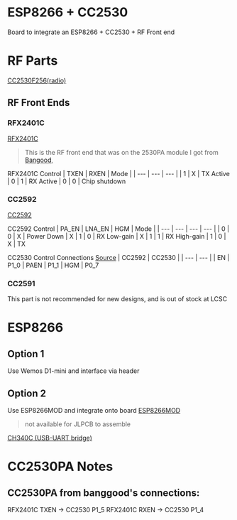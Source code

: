 # ESP8266 + CC2530
Board to integrate an ESP8266 + CC2530 + RF Front end

# RF Parts
[CC2530F256(radio)](https://lcsc.com/product-detail/RF-Transceiver-ICs_Texas-Instruments_CC2530F256RHAR_Texas-Instruments-TI-CC2530F256RHAR_C9120.html/?href=jlc-SMT)

## RF Front Ends
### RFX2401C
[RFX2401C](https://lcsc.com/product-detail/RF-Transceiver-ICs_Skyworks-Solutions_RFX2401C_Skyworks-Solutions-RFX2401C_C19213.html/?href=jlc-SMT)

> This is the RF front end that was on the 2530PA module I got from
> [Bangood](https://www.banggood.com/CC2530-UART-Wireless-Core-Development-Board-CC2530F256-Serial-Port-Wireless-Module-2_4GHz-For-Zigbee-p-1445025.html?utm_design=41&utm_source=emarsys&utm_medium=Neworder171109&utm_campaign=trigger-emarsys&utm_content=winna&sc_src=email_2675773&sc_eh=ddc2dc193b00c4611&sc_llid=10757429&sc_lid=105229698&sc_uid=wcY1TUr67W&cur_warehouse=CN),

RFX2401C Control
| TXEN | RXEN | Mode |
| --- | --- | --- |
| 1 | X | TX Active
| 0 | 1 | RX Active
| 0 | 0 | Chip shutdown

### CC2592
[CC2592](https://lcsc.com/product-detail/RF-Transceiver-ICs_Texas-Instruments_CC2592RGVR_Texas-Instruments-TI-CC2592RGVR_C53274.html/?href=jlc-SMT)

CC2592 Control
| PA_EN | LNA_EN | HGM | Mode |
| --- | --- | --- | --- |
| 0 | 0 | X | Power Down
| X | 1 | 0 | RX Low-gain
| X | 1 | 1 | RX High-gain
| 1 | 0 | X | TX

CC2530 Control Connections
[Source](https://processors.wiki.ti.com/index.php/Enabling_the_Support_of_CC259x_PA/LNA_with_Z-Stack-Home)
| CC2592 | CC2530 |
| --- | --- |
| EN | P1_0
| PAEN | P1_1
| HGM | P0_7

### CC2591
This part is not recommended for new designs, and is out of stock at LCSC

# ESP8266
## Option 1
Use Wemos D1-mini and interface via header

## Option 2
Use ESP8266MOD and integrate onto board
[ESP8266MOD](https://lcsc.com/product-detail/WIFI-Modules_ESP-12F-ESP8266MOD_C82891.html)
> not available for JLPCB to assemble

[CH340C (USB-UART
bridge)](https://lcsc.com/product-detail/USB_CH340C_C84681.html/?href=jlc-SMT)

# CC2530PA Notes
## CC2530PA from banggood's connections:
RFX2401C TXEN -> CC2530 P1_5
RFX2401C RXEN -> CC2530 P1_4
